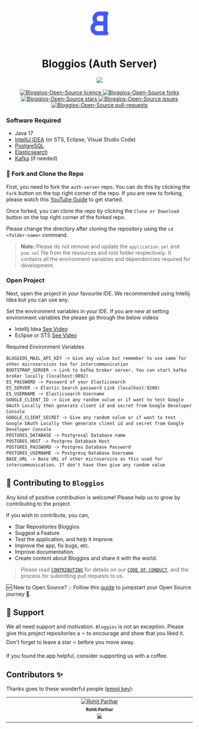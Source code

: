 <div align="center">
<img src="bg-accent_rounded.png" height="100" />
</div>

<h1 align="center">Bloggios (Auth Server)</h1>

<div align="center">
<img src="https://img.shields.io/badge/all_contributors-2-orange.svg?style=flat-square" />
</div>

<p align="center">
  <a href="https://github.com/Bloggios-Open-Source/auth-server/LICENSE" target="blank">
<img src="https://img.shields.io/github/license/Bloggios-Open-Source/auth-server?style=flat-square" alt="Bloggios-Open-Source licence" />
</a>
<a href="https://github.com/Bloggios-Open-Source/auth-server/fork" target="blank">
<img src="https://img.shields.io/github/forks/Bloggios-Open-Source/auth-server?style=flat-square" alt="Bloggios-Open-Source forks"/>
</a>
<a href="https://github.com/Bloggios-Open-Source/auth-server/stargazers" target="blank">
<img src="https://img.shields.io/github/stars/Bloggios-Open-Source/auth-server?style=flat-square" alt="Bloggios-Open-Source stars"/>
</a>
<a href="https://github.com/Bloggios-Open-Source/auth-server/issues" target="blank">
<img src="https://img.shields.io/github/issues/Bloggios-Open-Source/auth-server?style=flat-square" alt="Bloggios-Open-Source issues"/>
</a>
<a href="https://github.com/Bloggios-Open-Source/auth-server/pulls" target="blank">
<img src="https://img.shields.io/github/issues-pr/Bloggios-Open-Source/auth-server?style=flat-square" alt="Bloggios-Open-Source pull-requests"/>
</a>
</p>

### Software Required

- Java 17
- [IntelliJ IDEA](https://www.jetbrains.com/idea/) (or STS, Eclipse, Visual Studio Code)
- [PostgreSQL](https://www.postgresql.org/)
- [Elasticsearch](https://www.elastic.co/elasticsearch/)
- [Kafka](https://kafka.apache.org/) (if needed)

### 🍴 Fork and Clone the Repo

First, you need to fork the `auth-server` repo. You can do this by clicking the `Fork` button on the top right corner of the repo. If you are new to forking, please watch this [YouTube Guide](https://www.youtube.com/watch?v=h8suY-Osn8Q) to get started.

Once forked, you can clone the repo by clicking the `Clone or Download` button on the top right corner of the forked repo.

Please change the directory after cloning the repository using the `cd <folder-name>` command.

> **Note:** Please do not remove and update the `application.yml` and `pom.xml` file from the resources and root folder respectively. It contains all the environment variables and dependencies required for development.

### Open Project

Next, open the project in your favourite IDE. We recommended using Intellij Idea but you can use any.

Set the environment variables in your IDE. If you are new at setting environment variables the please go through the below videos
- Intellij Idea [See Video](https://www.youtube.com/watch?v=jNOh4jQJG2U)
- Eclipse or STS [See Video](https://www.youtube.com/watch?v=ypvGDkbp8Ac)

Required Environment Variables

```
BLOGGIOS_MAIL_API_KEY -> Give any value but remember to use same for other microservices too for intercommunication
BOOTSTRAP_SERVER -> Link to kafka broker server. You can start kafka broker locally (localhost:9092)
ES_PASSWORD -> Password of your Elasticsearch
ES_SERVER -> Elastic Search password Link (localhost:9200)
ES_USERNAME -> Elasticsearch Username
GOOGLE_CLIENT_ID -> Give any random value or if want to test Google OAuth Locally then generate client id and secret from Google Developer Console
GOOGLE_CLIENT_SECRET -> Give any random value or if want to test Google OAuth Locally then generate client id and secret from Google Developer Console
POSTGRES_DATABASE -> Postgresql Database name
POSTGRES_HOST -> Postgres Database Host
POSTGRES_PASSWORD -> Postgres Database Password
POSTGRES_USERNAME -> Postgresq Database Username
BASE_URL -> Base URL of other microservice as this used for intercommunication. If don't have then give any random value
```

## 🤝 Contributing to `Bloggios`

Any kind of positive contribution is welcome! Please help us to grow by contributing to the project.

If you wish to contribute, you can,

- Star Repositories Bloggios
- Suggest a Feature
- Test the application, and help it improve.
- Improve the app, fix bugs, etc.
- Improve documentation.
- Create content about Bloggios and share it with the world.

> Please read [`CONTRIBUTING`](CONTRIBUTING.md) for details on our [`CODE OF CONDUCT`](CODE_OF_CONDUCT.md), and the process for submitting pull requests to us.

🆕 New to Open Source? 💡 Follow this [guide](https://opensource.guide/how-to-contribute/) to jumpstart your Open Source journey 🚀.

## 🙏 Support

We all need support and motivation. `Bloggios` is not an exception. Please give this project repositories a ⭐️ to encourage and show that you liked it. Don't forget to leave a star ⭐️ before you move away.

If you found the app helpful, consider supporting us with a coffee.

## Contributors ✨

Thanks goes to these wonderful people ([emoji key](https://allcontributors.org/docs/en/emoji-key)):

<!-- ALL-CONTRIBUTORS-LIST:START - Do not remove or modify this section -->
<!-- prettier-ignore-start -->
<!-- markdownlint-disable -->
<table>
  <tbody>
    <tr>
      <td align="center" valign="top" width="14.28%"><a href="https://github.com/rohit-zip"><img src="https://avatars.githubusercontent.com/u/75197401?v=4" width="100px;" alt="Rohit Parihar"/><br /><sub><b>Rohit Parihar</b></sub></a><br /><a href="https://github.com/rohit-zip" title="Code">💻</a></td>
    </tr>
  </tbody>
</table>